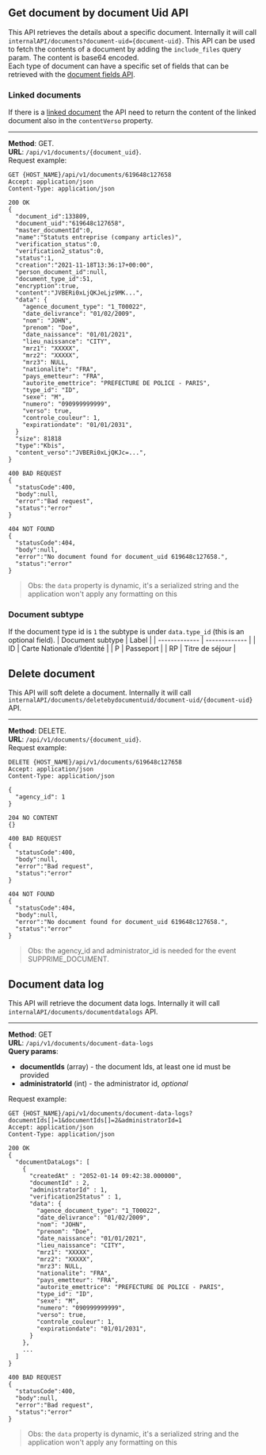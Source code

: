 ## Get document by document Uid API
This API retrieves the details about a specific document. Internally it will
call `internalAPI/documents?document-uid={document-uid}`. This API can be used to fetch
the contents of a document by adding the `include_files` query param. The content is
base64 encoded.  
Each type of document can have a specific set of fields that can be retrieved with the
[document fields API](../Document/Document-fields.md).
### Linked documents
If there is a [linked document](./Folder-documents.md#linked-documents) the API need to 
return the content of the linked document also in the `contentVerso` property.

---
__Method__: GET.  
__URL__: `/api/v1/documents/{document_uid}`.  
Request example:

```http request
GET {HOST_NAME}/api/v1/documents/619648c127658
Accept: application/json 
Content-Type: application/json 

200 OK
{
  "document_id":133809,
  "document_uid":"619648c127658",
  "master_documentId":0,
  "name":"Statuts entreprise (company articles)",
  "verification_status":0,
  "verification2_status":0,
  "status":1,
  "creation":"2021-11-18T13:36:17+00:00",
  "person_document_id":null,
  "document_type_id":51,
  "encryption":true,
  "content":"JVBERi0xLjQKJeLjz9MK...",
  "data": {
    "agence_document_type": "1_T00022",
    "date_delivrance": "01/02/2009",
    "nom": "JOHN",
    "prenom": "Doe",
    "date_naissance": "01/01/2021",
    "lieu_naissance": "CITY",
    "mrz1": "XXXXX",
    "mrz2": "XXXXX",
    "mrz3": NULL,
    "nationalite": "FRA",
    "pays_emetteur": "FRA",
    "autorite_emettrice": "PREFECTURE DE POLICE - PARIS",
    "type_id": "ID",
    "sexe": "M",
    "numero": "090999999999",
    "verso": true,
    "controle_couleur": 1,
    "expirationdate": "01/01/2031",
  }
  "size": 81818
  "type":"Kbis",
  "content_verso":"JVBERi0xLjQKJc=...",
}

400 BAD REQUEST
{
  "statusCode":400,
  "body":null,
  "error":"Bad request",
  "status":"error"
}

404 NOT FOUND
{
  "statusCode":404,
  "body":null,
  "error":"No document found for document_uid 619648c127658.",
  "status":"error"
}
```
> Obs: the `data` property is dynamic, it's a serialized string and the application won't apply any formatting on this

### Document subtype
If the document type id is `1` the subtype is under `data.type_id` (this is an optional field).
| Document subtype | Label |
| ------------- | ------------- |
| ID | Carte Nationale d’Identité |
| P | Passeport |
| RP | Titre de séjour |

## Delete document
This API will soft delete a document. Internally it will
call `internalAPI/documents/deletebydocumentuid/document-uid/{document-uid}` API.

---
__Method__: DELETE.  
__URL__: `/api/v1/documents/{document_uid}`.  
Request example:

```http request
DELETE {HOST_NAME}/api/v1/documents/619648c127658
Accept: application/json 
Content-Type: application/json 

{ 
  "agency_id": 1
}

204 NO CONTENT
{}

400 BAD REQUEST
{
  "statusCode":400,
  "body":null,
  "error":"Bad request",
  "status":"error"
}

404 NOT FOUND
{
  "statusCode":404,
  "body":null,
  "error":"No document found for document_uid 619648c127658.",
  "status":"error"
}
```
> Obs: the agency_id and administrator_id is needed for the event SUPPRIME_DOCUMENT.

## Document data log
This API will retrieve the document data logs. Internally it will
call `internalAPI/documents/documentdatalogs` API.

---
__Method__: GET  
__URL__: `/api/v1/documents/document-data-logs`  
__Query params__:
- __documentIds__ (array) - the document Ids, at least one id must be provided
- __administratorId__ (int) - the administrator id, _optional_  

Request example:

```http request
GET {HOST_NAME}/api/v1/documents/document-data-logs?documentIds[]=1&documentIds[]=2&administratorId=1
Accept: application/json 
Content-Type: application/json 

200 OK
{
  "documentDataLogs": [
    { 
      "createdAt" : "2052-01-14 09:42:38.000000",
      "documentId" : 2, 
      "administratorId" : 1,
      "verification2Status" : 1,
      "data": {
        "agence_document_type": "1_T00022",
        "date_delivrance": "01/02/2009",
        "nom": "JOHN",
        "prenom": "Doe",
        "date_naissance": "01/01/2021",
        "lieu_naissance": "CITY",
        "mrz1": "XXXXX",
        "mrz2": "XXXXX",
        "mrz3": NULL,
        "nationalite": "FRA",
        "pays_emetteur": "FRA",
        "autorite_emettrice": "PREFECTURE DE POLICE - PARIS",
        "type_id": "ID",
        "sexe": "M",
        "numero": "090999999999",
        "verso": true,
        "controle_couleur": 1,
        "expirationdate": "01/01/2031",
      }
    },
    ...
  ]
}

400 BAD REQUEST
{
  "statusCode":400,
  "body":null,
  "error":"Bad request",
  "status":"error"
}
```
> Obs: the `data` property is dynamic, it's a serialized string and the application won't apply any formatting on this
